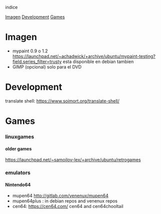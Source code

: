 
indice

[Imagen](imagen)
[Development](development)
[Games](games)

Imagen
======

* mypaint 0.9 o 1.2 https://launchpad.net/~achadwick/+archive/ubuntu/mypaint-testing?field.series_filter=trusty esta disponible en debian tambien
* GIMP (opcional) solo para el DVD

Development
===========


translate shell: https://www.soimort.org/translate-shell/

Games
======

### linuxgames

#### older games

https://launchpad.net/~samoilov-lex/+archive/ubuntu/retrogames

### emulators

#### Nintendo64

* mupen64 http://gitlab.com/venenux/mupen64
* mupen64plus : in debian repos and venenux repos
* cen64: https://cen64.com/ cen64 and cen64chooltail

